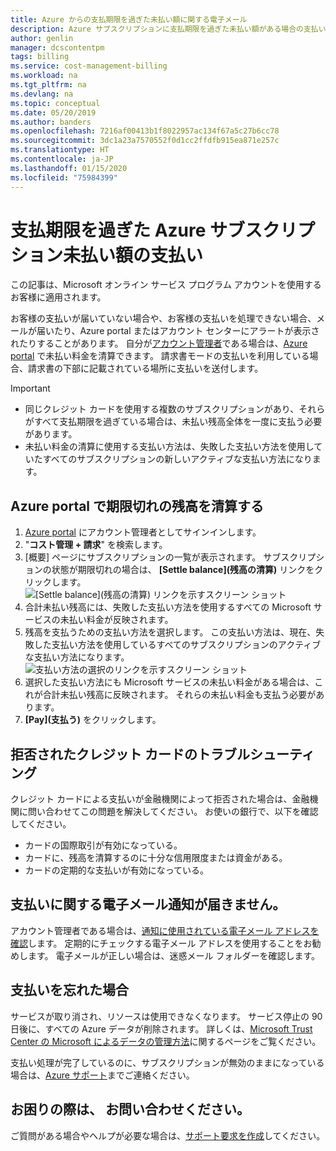 ```yaml
---
title: Azure からの支払期限を過ぎた未払い額に関する電子メール
description: Azure サブスクリプションに支払期限を過ぎた未払い額がある場合の支払い方法について説明します
author: genlin
manager: dcscontentpm
tags: billing
ms.service: cost-management-billing
ms.workload: na
ms.tgt_pltfrm: na
ms.devlang: na
ms.topic: conceptual
ms.date: 05/20/2019
ms.author: banders
ms.openlocfilehash: 7216af00413b1f8022957ac134f67a5c27b6cc78
ms.sourcegitcommit: 3dc1a23a7570552f0d1cc2ffdfb915ea871e257c
ms.translationtype: HT
ms.contentlocale: ja-JP
ms.lasthandoff: 01/15/2020
ms.locfileid: "75984399"
---
```

# <a name="resolve-past-due-balance-for-your-azure-subscription"></a>支払期限を過ぎた Azure サブスクリプション未払い額の支払い

この記事は、Microsoft オンライン サービス プログラム アカウントを使用するお客様に適用されます。

お客様の支払いが届いていない場合や、お客様の支払いを処理できない場合、メールが届いたり、Azure portal またはアカウント センターにアラートが表示されたりすることがあります。
自分が[アカウント管理者](billing-subscription-transfer.md#whoisaa)である場合は、[Azure portal](https://portal.azure.com) で未払い料金を清算できます。 請求書モードの支払いを利用している場合、請求書の下部に記載されている場所に支払いを送付します。

> [!IMPORTANT]
> * 同じクレジット カードを使用する複数のサブスクリプションがあり、それらがすべて支払期限を過ぎている場合は、未払い残高全体を一度に支払う必要があります。
> * 未払い料金の清算に使用する支払い方法は、失敗した支払い方法を使用していたすべてのサブスクリプションの新しいアクティブな支払い方法になります。

## <a name="resolve-past-due-balance-in-the-azure-portal"></a>Azure portal で期限切れの残高を清算する

1. [Azure portal](https://portal.azure.com) にアカウント管理者としてサインインします。
1. "**コスト管理 + 請求**" を検索します。
1. [概要] ページにサブスクリプションの一覧が表示されます。 サブスクリプションの状態が期限切れの場合は、 **[Settle balance]\(残高の清算\)** リンクをクリックします。
    ![[Settle balance]\(残高の清算\) リンクを示すスクリーン ショット](./media/resolve-past-due-balance/settle-balance-entry-point.png)
1. 合計未払い残高には、失敗した支払い方法を使用するすべての Microsoft サービスの未払い料金が反映されます。
1. 残高を支払うための支払い方法を選択します。 この支払い方法は、現在、失敗した支払い方法を使用しているすべてのサブスクリプションのアクティブな支払い方法になります。
    ![支払い方法の選択のリンクを示すスクリーン ショット](./media/resolve-past-due-balance/settle-balance-screen.png)
1. 選択した支払い方法にも Microsoft サービスの未払い料金がある場合は、これが合計未払い残高に反映されます。 それらの未払い料金も支払う必要があります。
1. **[Pay]\(支払う\)** をクリックします。

## <a name="troubleshoot-declined-credit-card"></a>拒否されたクレジット カードのトラブルシューティング

クレジット カードによる支払いが金融機関によって拒否された場合は、金融機関に問い合わせてこの問題を解決してください。 お使いの銀行で、以下を確認してください。
- カードの国際取引が有効になっている。
- カードに、残高を清算するのに十分な信用限度または資金がある。
- カードの定期的な支払いが有効になっている。

## <a name="not-getting-billing-email-notifications"></a>支払いに関する電子メール通知が届きません。

アカウント管理者である場合は、[通知に使用されている電子メール アドレスを確認](change-azure-account-profile.md)します。 定期的にチェックする電子メール アドレスを使用することをお勧めします。 電子メールが正しい場合は、迷惑メール フォルダーを確認します。

## <a name="if-i-forget-to-pay-what-happens"></a>支払いを忘れた場合

サービスが取り消され、リソースは使用できなくなります。 サービス停止の 90 日後に、すべての Azure データが削除されます。 詳しくは、[Microsoft Trust Center の Microsoft によるデータの管理方法](https://go.microsoft.com/fwLink/p/?LinkID=822930&clcid=0x409)に関するページをご覧ください。

支払い処理が完了しているのに、サブスクリプションが無効のままになっている場合は、[Azure サポート](https://portal.azure.com/#blade/Microsoft_Azure_Support/HelpAndSupportBlade)までご連絡ください。


## <a name="need-help-contact-us"></a>お困りの際は、 お問い合わせください。

ご質問がある場合やヘルプが必要な場合は、[サポート要求を作成](https://go.microsoft.com/fwlink/?linkid=2083458)してください。
